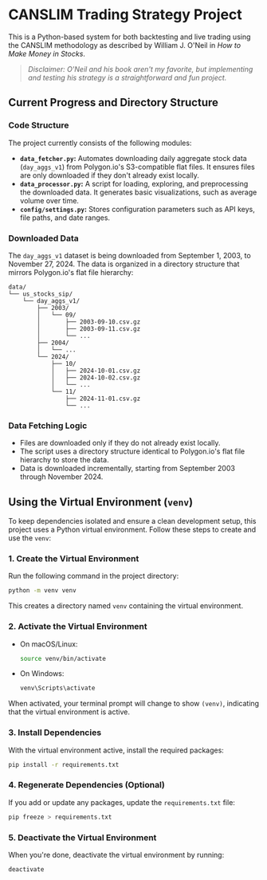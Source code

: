# CANSLIM Trading Strategy Project

This is a Python-based system for both backtesting and live trading using the CANSLIM methodology as described by William J. O'Neil in *How to Make Money in Stocks*. 

> *Disclaimer: O'Neil and his book aren't my favorite, but implementing and testing his strategy is a straightforward and fun project.*

## Current Progress and Directory Structure

### **Code Structure**
The project currently consists of the following modules:
- **`data_fetcher.py`:** Automates downloading daily aggregate stock data (`day_aggs_v1`) from Polygon.io's S3-compatible flat files. It ensures files are only downloaded if they don't already exist locally.
- **`data_processor.py`:** A script for loading, exploring, and preprocessing the downloaded data. It generates basic visualizations, such as average volume over time.
- **`config/settings.py`:** Stores configuration parameters such as API keys, file paths, and date ranges.

### **Downloaded Data**
The `day_aggs_v1` dataset is being downloaded from September 1, 2003, to November 27, 2024. The data is organized in a directory structure that mirrors Polygon.io's flat file hierarchy:

```
data/
└── us_stocks_sip/
    └── day_aggs_v1/
        ├── 2003/
        │   └── 09/
        │       ├── 2003-09-10.csv.gz
        │       ├── 2003-09-11.csv.gz
        │       └── ...
        ├── 2004/
        │   └── ...
        └── 2024/
            ├── 10/
            │   ├── 2024-10-01.csv.gz
            │   ├── 2024-10-02.csv.gz
            │   └── ...
            └── 11/
                ├── 2024-11-01.csv.gz
                └── ...
```

### **Data Fetching Logic**
- Files are downloaded only if they do not already exist locally.
- The script uses a directory structure identical to Polygon.io's flat file hierarchy to store the data.
- Data is downloaded incrementally, starting from September 2003 through November 2024.

## Using the Virtual Environment (`venv`)

To keep dependencies isolated and ensure a clean development setup, this project uses a Python virtual environment. Follow these steps to create and use the `venv`:

### 1. Create the Virtual Environment
Run the following command in the project directory:
```bash
python -m venv venv
```
This creates a directory named `venv` containing the virtual environment.

### 2. Activate the Virtual Environment
- On macOS/Linux:
  ```bash
  source venv/bin/activate
  ```
- On Windows:
  ```bash
  venv\Scripts\activate
  ```

When activated, your terminal prompt will change to show `(venv)`, indicating that the virtual environment is active.

### 3. Install Dependencies
With the virtual environment active, install the required packages:
```bash
pip install -r requirements.txt
```

### 4. Regenerate Dependencies (Optional)
If you add or update any packages, update the `requirements.txt` file:
```bash
pip freeze > requirements.txt
```

### 5. Deactivate the Virtual Environment
When you're done, deactivate the virtual environment by running:
```bash
deactivate
```
